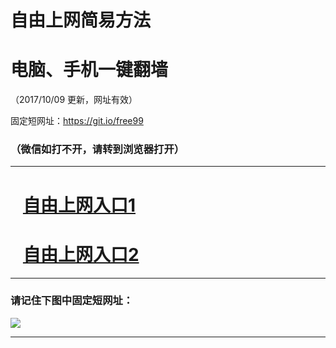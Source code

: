 ﻿# 自由上网简易方法

# 电脑、手机一键翻墙

（2017/10/09 更新，网址有效）

固定短网址：https://git.io/free99

### （微信如打不开，请转到浏览器打开）


***





# &nbsp;&nbsp; <a href="http://ft2028513075.fwq-tz-1001.info/fwqtz01.html?t=100900125385 " target="_blank">自由上网入口1</a>
# &nbsp;&nbsp; <a href="http://ft1927512523.fwq-tz-1002.info/fwqtz02.html?t=100900111937 " target="_blank">自由上网入口2</a>
***

### 请记住下图中固定短网址：

<img src="https://s3-us-west-2.amazonaws.com/fwq-1001/yjfq-20170905okok.png" /> 


***


